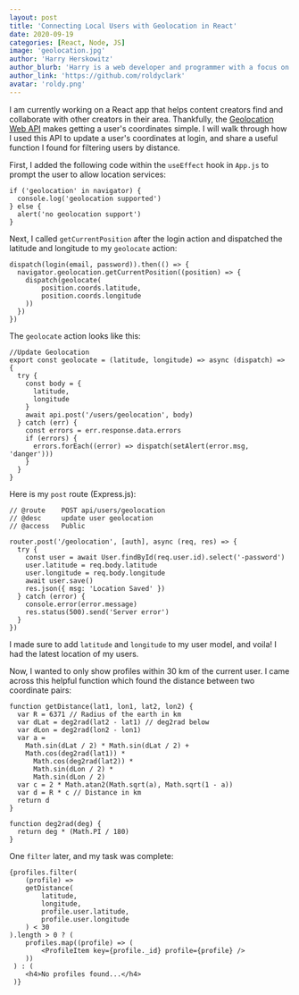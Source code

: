 ```yaml
---
layout: post
title: 'Connecting Local Users with Geolocation in React'
date: 2020-09-19
categories: [React, Node, JS]
image: 'geolocation.jpg'
author: 'Harry Herskowitz'
author_blurb: 'Harry is a web developer and programmer with a focus on using technology to empower local artists and communities'
author_link: 'https://github.com/roldyclark'
avatar: 'roldy.png'
---
```


I am currently working on a React app that helps content creators find and collaborate with other creators in their area. Thankfully, the [Geolocation Web API](https://developer.mozilla.org/en-US/docs/Web/API/Geolocation_API) makes getting a user's coordinates simple. I will walk through how I used this API to update a user's coordinates at login, and share a useful function I found for filtering users by distance.

First, I added the following code within the `useEffect` hook in `App.js` to prompt the user to allow location services:

```
if ('geolocation' in navigator) {
  console.log('geolocation supported')
} else {
  alert('no geolocation support')
}
```

Next, I called `getCurrentPosition` after the login action and dispatched the latitude and longitude to my `geolocate` action:

```
dispatch(login(email, password)).then(() => {
  navigator.geolocation.getCurrentPosition((position) => {
    dispatch(geolocate(
        position.coords.latitude,
        position.coords.longitude
    ))
  })
})
```

The `geolocate` action looks like this:

```
//Update Geolocation
export const geolocate = (latitude, longitude) => async (dispatch) => {
  try {
    const body = {
      latitude,
      longitude
    }
    await api.post('/users/geolocation', body)
  } catch (err) {
    const errors = err.response.data.errors
    if (errors) {
      errors.forEach((error) => dispatch(setAlert(error.msg, 'danger')))
    }
  }
}
```

Here is my `post` route (Express.js):

```
// @route    POST api/users/geolocation
// @desc     update user geolocation
// @access   Public

router.post('/geolocation', [auth], async (req, res) => {
  try {
    const user = await User.findById(req.user.id).select('-password')
    user.latitude = req.body.latitude
    user.longitude = req.body.longitude
    await user.save()
    res.json({ msg: 'Location Saved' })
  } catch (error) {
    console.error(error.message)
    res.status(500).send('Server error')
  }
})
```

I made sure to add `latitude` and `longitude` to my user model, and voila! I had the latest location of my users.

Now, I wanted to only show profiles within 30 km of the current user. I came across this helpful function which found the distance between two coordinate pairs:

```
function getDistance(lat1, lon1, lat2, lon2) {
  var R = 6371 // Radius of the earth in km
  var dLat = deg2rad(lat2 - lat1) // deg2rad below
  var dLon = deg2rad(lon2 - lon1)
  var a =
    Math.sin(dLat / 2) * Math.sin(dLat / 2) +
    Math.cos(deg2rad(lat1)) *
      Math.cos(deg2rad(lat2)) *
      Math.sin(dLon / 2) *
      Math.sin(dLon / 2)
  var c = 2 * Math.atan2(Math.sqrt(a), Math.sqrt(1 - a))
  var d = R * c // Distance in km
  return d
}

function deg2rad(deg) {
  return deg * (Math.PI / 180)
}
```

One `filter` later, and my task was complete:

```
{profiles.filter(
    (profile) =>
    getDistance(
        latitude,
        longitude,
        profile.user.latitude,
        profile.user.longitude
    ) < 30
).length > 0 ? (
    profiles.map((profile) => (
        <ProfileItem key={profile._id} profile={profile} />
 	))
 ) : (
 	<h4>No profiles found...</h4>
 )}
```
